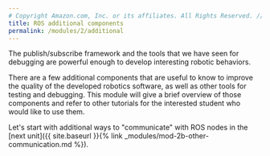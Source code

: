 ```yaml
---
# Copyright Amazon.com, Inc. or its affiliates. All Rights Reserved. // SPDX-License-Identifier: CC-BY-SA-4.0
title: ROS additional components
permalink: /modules/2/additional
---
```


The publish/subscribe framework and the tools that we have seen for debugging are powerful enough to develop interesting robotic behaviors.

There are a few additional components that are useful to know to improve the quality of the developed robotics software, as well as other tools for testing and debugging. This module will give a brief overview of those components and refer to other tutorials for the interested student who would like to use them.

Let's start with additional ways to "communicate" with ROS nodes in the [next unit]({{ site.baseurl }}{% link _modules/mod-2b-other-communication.md %}).
